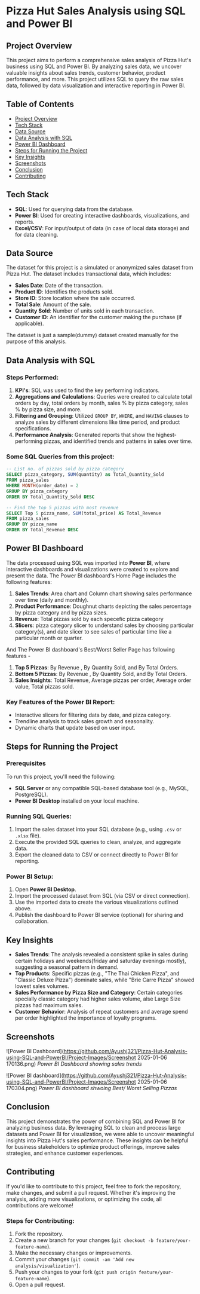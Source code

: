 # Pizza Hut Sales Analysis using SQL and Power BI

## Project Overview

This project aims to perform a comprehensive sales analysis of Pizza Hut's business using SQL and Power BI. By analyzing sales data, we uncover valuable insights about sales trends, customer behavior, product performance, and more. This project utilizes SQL to query the raw sales data, followed by data visualization and interactive reporting in Power BI.

## Table of Contents

- [Project Overview](#project-overview)
- [Tech Stack](#tech-stack)
- [Data Source](#data-source)
- [Data Analysis with SQL](#data-analysis-with-sql)
- [Power BI Dashboard](#power-bi-dashboard)
- [Steps for Running the Project](#steps-for-running-the-project)
- [Key Insights](#key-insights)
- [Screenshots](#screenshots)
- [Conclusion](#conclusion)
- [Contributing](#contributing)

## Tech Stack

- **SQL**: Used for querying data from the database.
- **Power BI**: Used for creating interactive dashboards, visualizations, and reports.
- **Excel/CSV**: For input/output of data (in case of local data storage) and for data cleaning.
  
## Data Source

The dataset for this project is a simulated or anonymized sales dataset from Pizza Hut. The dataset includes transactional data, which includes:

- **Sales Date**: Date of the transaction.
- **Product ID**: Identifies the products sold.
- **Store ID**: Store location where the sale occurred.
- **Total Sale**: Amount of the sale.
- **Quantity Sold**: Number of units sold in each transaction.
- **Customer ID**: An identifier for the customer making the purchase (if applicable).
  
The dataset is just a sample(dummy) dataset created manually for the purpose of this analysis.

## Data Analysis with SQL

### Steps Performed:
1. **KPI's**: SQL was used to find the key performing indicators.
2. **Aggregations and Calculations**: Queries were created to calculate total orders by day, total orders by month, sales % by pizza category, sales % by pizza size, and more.
3. **Filtering and Grouping**: Utilized `GROUP BY`, `WHERE`, and `HAVING` clauses to analyze sales by different dimensions like time period, and product specifications.
4. **Performance Analysis**: Generated reports that show the highest-performing pizzas, and identified trends and patterns in sales over time.

### Some SQL Queries from this project:
```sql
-- List no. of pizzas sold by pizza category
SELECT pizza_category, SUM(quantity) as Total_Quantity_Sold
FROM pizza_sales
WHERE MONTH(order_date) = 2
GROUP BY pizza_category
ORDER BY Total_Quantity_Sold DESC

```

```sql
-- Find the top 5 pizzas with most revenue
SELECT Top 5 pizza_name, SUM(total_price) AS Total_Revenue
FROM pizza_sales
GROUP BY pizza_name
ORDER BY Total_Revenue DESC

```

## Power BI Dashboard

The data processed using SQL was imported into **Power BI**, where interactive dashboards and visualizations were created to explore and present the data. The Power BI dashboard's Home Page includes the following features:

1. **Sales Trends**: Area chart and Column chart showing sales performance over time (daily and monthly).
2. **Product Performance**: Doughnut charts depicting the sales percentage by pizza category and by pizza sizes.
3. **Revenue**: Total pizzas sold by each specefic pizza category
4. **Slicers**: pizza category slicer to understand sales by choosing particular category(s), and date slicer to see sales of particular time like a particular month or quarter.

And The Power BI dashboard's Best/Worst Seller Page has following features -  

1. **Top 5 Pizzas**: By Revenue , By Quantity Sold, and By Total Orders.
2. **Bottom 5 Pizzas**: By Revenue , By Quantity Sold, and By Total Orders.
3. **Sales Insights**: Total Revenue, Average pizzas per order, Average order value, Total pizzas sold.

### Key Features of the Power BI Report:
- Interactive slicers for filtering data by date, and pizza category.
- Trendline analysis to track sales growth and seasonality.
- Dynamic charts that update based on user input.

## Steps for Running the Project

### Prerequisites
To run this project, you'll need the following:
- **SQL Server** or any compatible SQL-based database tool (e.g., MySQL, PostgreSQL).
- **Power BI Desktop** installed on your local machine.

### Running SQL Queries:
1. Import the sales dataset into your SQL database (e.g., using `.csv` or `.xlsx` file).
2. Execute the provided SQL queries to clean, analyze, and aggregate data.
3. Export the cleaned data to CSV or connect directly to Power BI for reporting.

### Power BI Setup:
1. Open **Power BI Desktop**.
2. Import the processed dataset from SQL (via CSV or direct connection).
3. Use the imported data to create the various visualizations outlined above.
4. Publish the dashboard to Power BI service (optional) for sharing and collaboration.

## Key Insights

- **Sales Trends**: The analysis revealed a consistent spike in sales during certain holidays and weekends(friday and saturday evenings mostly), suggesting a seasonal pattern in demand.
- **Top Products**: Specific pizzas (e.g., "The Thai Chicken Pizza", and "Classic Deluxe Pizza") dominate sales, while "Brie Carre Pizza" showed lowest sales volumes.
- **Sales Performance by Pizza Size and Category**: Certain categories specially classic category had higher sales volume, alse Large Size pizzas had maximum sales.
- **Customer Behavior**: Analysis of repeat customers and average spend per order highlighted the importance of loyalty programs.

## Screenshots

![Power BI Dashboard](https://github.com/Ayushj321/Pizza-Hut-Analysis-using-SQL-and-PowerBI/Project-Images/Screenshot 2025-01-06 170136.png)
*Power BI Dashboard showing sales trends*


![Power BI dashboard](https://github.com/Ayushj321/Pizza-Hut-Analysis-using-SQL-and-PowerBI/Project-Images/Screenshot 2025-01-06 170304.png)
*Power BI dashboard shwoing Best/ Worst Selling Pizzas*

## Conclusion

This project demonstrates the power of combining SQL and Power BI for analyzing business data. By leveraging SQL to clean and process large datasets and Power BI for visualization, we were able to uncover meaningful insights into Pizza Hut's sales performance. These insights can be helpful for business stakeholders to optimize product offerings, improve sales strategies, and enhance customer experiences.

## Contributing

If you'd like to contribute to this project, feel free to fork the repository, make changes, and submit a pull request. Whether it's improving the analysis, adding more visualizations, or optimizing the code, all contributions are welcome!

### Steps for Contributing:
1. Fork the repository.
2. Create a new branch for your changes (`git checkout -b feature/your-feature-name`).
3. Make the necessary changes or improvements.
4. Commit your changes (`git commit -am 'Add new analysis/visualization'`).
5. Push your changes to your fork (`git push origin feature/your-feature-name`).
6. Open a pull request.
